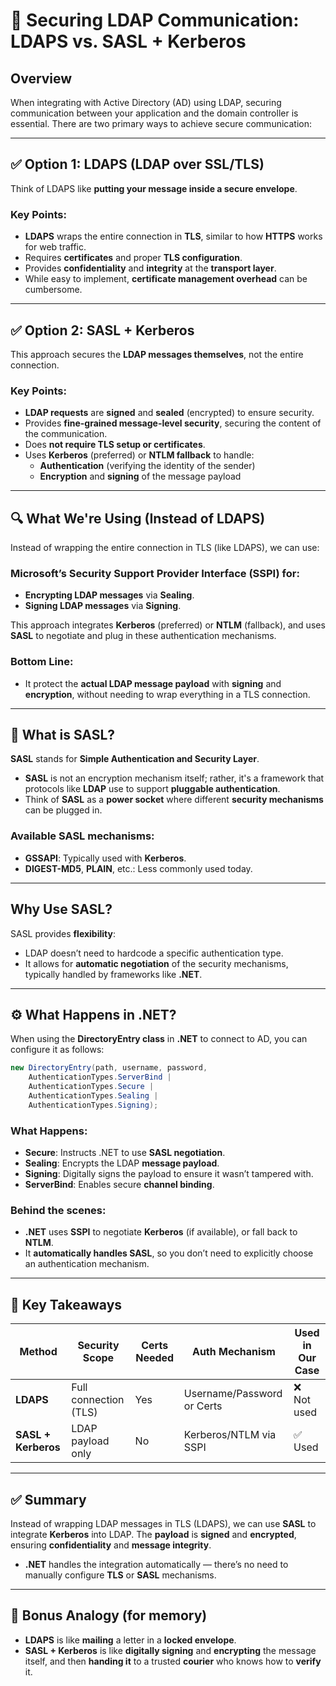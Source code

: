 # 🔐 Securing LDAP Communication: LDAPS vs. SASL + Kerberos

## Overview

When integrating with Active Directory (AD) using LDAP, securing communication between your application and the domain controller is essential. There are two primary ways to achieve secure communication:

---

## ✅ Option 1: **LDAPS (LDAP over SSL/TLS)**

Think of LDAPS like **putting your message inside a secure envelope**.

### Key Points:
- **LDAPS** wraps the entire connection in **TLS**, similar to how **HTTPS** works for web traffic.
- Requires **certificates** and proper **TLS configuration**.
- Provides **confidentiality** and **integrity** at the **transport layer**.
- While easy to implement, **certificate management overhead** can be cumbersome.
  
---

## ✅ Option 2: **SASL + Kerberos**

This approach secures the **LDAP messages themselves**, not the entire connection.

### Key Points:
- **LDAP requests** are **signed** and **sealed** (encrypted) to ensure security.
- Provides **fine-grained message-level security**, securing the content of the communication.
- Does **not require TLS setup or certificates**.
- Uses **Kerberos** (preferred) or **NTLM fallback** to handle:
  - **Authentication** (verifying the identity of the sender)
  - **Encryption** and **signing** of the message payload

---

## 🔍 **What We're Using (Instead of LDAPS)**

Instead of wrapping the entire connection in TLS (like LDAPS), we can use:

### **Microsoft’s Security Support Provider Interface (SSPI)** for:
- **Encrypting LDAP messages** via **Sealing**.
- **Signing LDAP messages** via **Signing**.

This approach integrates **Kerberos** (preferred) or **NTLM** (fallback), and uses **SASL** to negotiate and plug in these authentication mechanisms.

### **Bottom Line**:
- It protect the **actual LDAP message payload** with **signing** and **encryption**, without needing to wrap everything in a TLS connection.

---

## 🔌 **What is SASL?**

**SASL** stands for **Simple Authentication and Security Layer**.

- **SASL** is not an encryption mechanism itself; rather, it's a framework that protocols like **LDAP** use to support **pluggable authentication**.
- Think of **SASL** as a **power socket** where different **security mechanisms** can be plugged in.

### Available SASL mechanisms:
- **GSSAPI**: Typically used with **Kerberos**.
- **DIGEST-MD5**, **PLAIN**, etc.: Less commonly used today.

---

## **Why Use SASL?**

SASL provides **flexibility**:
- LDAP doesn’t need to hardcode a specific authentication type.
- It allows for **automatic negotiation** of the security mechanisms, typically handled by frameworks like **.NET**.

---

## ⚙️ **What Happens in .NET?**

When using the **DirectoryEntry class** in **.NET** to connect to AD, you can configure it as follows:

```csharp
new DirectoryEntry(path, username, password,
    AuthenticationTypes.ServerBind |
    AuthenticationTypes.Secure |
    AuthenticationTypes.Sealing |
    AuthenticationTypes.Signing);
```

### What Happens:
- **Secure**: Instructs .NET to use **SASL negotiation**.
- **Sealing**: Encrypts the LDAP **message payload**.
- **Signing**: Digitally signs the payload to ensure it wasn’t tampered with.
- **ServerBind**: Enables secure **channel binding**.

### Behind the scenes:
- **.NET** uses **SSPI** to negotiate **Kerberos** (if available), or fall back to **NTLM**.
- It **automatically handles SASL**, so you don’t need to explicitly choose an authentication mechanism.

---

## 🧠 **Key Takeaways**

| **Method**              | **Security Scope**   | **Certs Needed** | **Auth Mechanism**    | **Used in Our Case** |
|-------------------------|----------------------|------------------|-----------------------|----------------------|
| **LDAPS**               | Full connection (TLS) | Yes              | Username/Password or Certs | ❌ Not used          |
| **SASL + Kerberos**     | LDAP payload only     | No               | Kerberos/NTLM via SSPI | ✅ Used              |

---

## ✅ **Summary**

Instead of wrapping LDAP messages in TLS (LDAPS), we can use **SASL** to integrate **Kerberos** into LDAP. The **payload** is **signed** and **encrypted**, ensuring **confidentiality** and **message integrity**.

- **.NET** handles the integration automatically — there’s no need to manually configure **TLS** or **SASL** mechanisms.

---

## 📌 **Bonus Analogy (for memory)**

- **LDAPS** is like **mailing** a letter in a **locked envelope**.
- **SASL + Kerberos** is like **digitally signing** and **encrypting** the message itself, and then **handing it** to a trusted **courier** who knows how to **verify** it.

